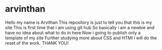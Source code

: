 # arvinthan
Hello my name is Arvithan 
This repository is just to tell you that this is my site
This is first time that i am using git hub
So basically i am a newbie and have no idea about what to do in here
Now i going to publish only a template of my site
Further studying more about CSS and HTMl i will do the reset of the work. 
THANK YOU!
